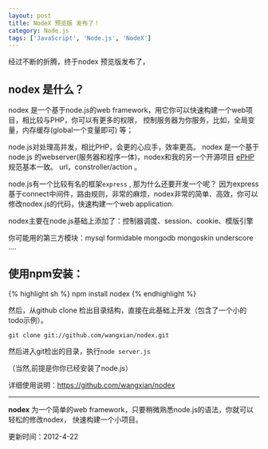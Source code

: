 ```yaml
---
layout: post
title: NodeX 预览版 发布了！
category: Node.js
tags: ['JavaScript', 'Node.js', 'NodeX']
---
```


经过不断的折腾，终于nodex 预览版发布了，

## nodex 是什么？

nodex 是一个基于node.js的web framework，用它你可以快速构建一个web项目，相比较与PHP，你可以有更多的权限，
控制服务器为你服务，比如，全局变量，内存缓存(global一个变量即可) 等；

node.js对处理高并发，相比PHP，会更的心应手，效率更高。
nodex 是一个基于 node.js 的webserver(服务器和程序一体)，nodex和我的另一个开源项目 <a href="https://github.com/wangxian/ePHP" target="_blank">ePHP</a> 规范基本一致。 url，constroller/action 。

node.js有一个比较有名的框架`express` , 那为什么还要开发一个呢？
因为express基于connect中间件，路由规则，非常的麻烦，nodex非常的简单、高效，你可以修改nodex.js的代码，快速构建一个web application.

nodex主要在node.js基础上添加了：控制器调度、session、cookie、模版引擎

你可能用的第三方模块：mysql formidable mongodb mongoskin underscore ....


## 使用npm安装：

{% highlight sh %}
npm install nodex
{% endhighlight %}

然后，从github clone 检出目录结构，直接在此基础上开发（包含了一个小的todo示例）。

    git clone git://github.com/wangxian/nodex.git


然后进入git检出的目录，执行`node server.js `

（当然,前提是你你已经安装了node.js）


详细使用说明：<a href="https://github.com/wangxian/nodex" style="color:blue">https://github.com/wangxian/nodex</a>


--------------------------------
**nodex** 为一个简单的web framework，只要稍微熟悉node.js的语法，你就可以轻松的修改nodex，
快速构建一个小项目。

更新时间：2012-4-22
